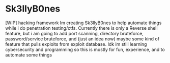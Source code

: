 # Sk3llyB0nes
[WIP] hacking framework
Im creating Sk3llyB0nes to help automate things while i do penetration testing/ctfs. Currently there is only a Reverse shell feature, but i am going to add port scanning, directory bruteforce, password/service bruteforce, and (just an idea now) maybe some kind of feature that pulls exploits from exploit database. Idk im still learning cybersecurity and programming so this is mostly for fun, experience, and to automate some things
